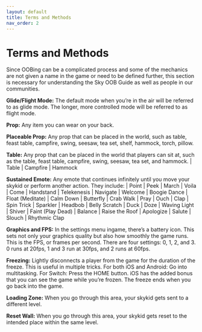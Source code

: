 ```yaml
---
layout: default
title: Terms and Methods
nav_order: 2
---
```


# Terms and Methods
Since OOBing can be a complicated process and some of the mechanics are not given a name in the game or need to be defined further, this section is necessary for understanding the Sky OOB Guide as well as people in our communities.

**Glide/Flight Mode:**
The default mode when you’re in the air will be referred to as glide mode. The longer, more controlled mode will be referred to as flight mode.

**Prop:**
Any item you can wear on your back.

**Placeable Prop:**
Any prop that can be placed in the world, such as table, feast table, campfire, swing, seesaw, tea set, shelf, hammock, torch, pillow.

**Table:**
Any prop that can be placed in the world that players can sit at, such as the table, feast table, campfire, swing, seesaw, tea set, and hammock.
| Table
| Campfire
| Hammock


**Sustained Emote:**
Any emote that continues infinitely until you move your skykid or perform another action. They include:
| Point             | Peek              | March             | Voila
| Come              | Handstand         | Telekenesis       | Navigate
| Welcome           | Boogie Dance      | Float (Meditate)  | Calm Down
| Butterfly         | Crab Walk         | Pray              | Ouch
| Clap              | Spin Trick        | Sparkler          | Headbob
| Belly Scratch     | Duck              | Doze              | Waving Light
| Shiver            | Faint (Play Dead) | Balance           | Raise the Roof
| Apologize         | Salute            | Slouch            | Rhythmic Clap

**Graphics and FPS:**
In the settings menu ingame, there’s a battery icon. This sets not only your graphics quality but also how smoothly the game runs. This is the FPS, or frames per second. There are four settings: 0, 1, 2, and 3. 0 runs at 20fps, 1 and 3 run at 30fps, and 2 runs at 60fps.

**Freezing:**
Lightly disconnects a player from the game for the duration of the freeze. This is useful in multiple tricks. For both iOS and Android: Go into multitasking. For Switch: Press the HOME button. iOS has the added bonus that you can see the game while you’re frozen. The freeze ends when you go back into the game.

**Loading Zone:**
When you go through this area, your skykid gets sent to a different level.

**Reset Wall:**
When you go through this area, your skykid gets reset to the intended place within the same level.
